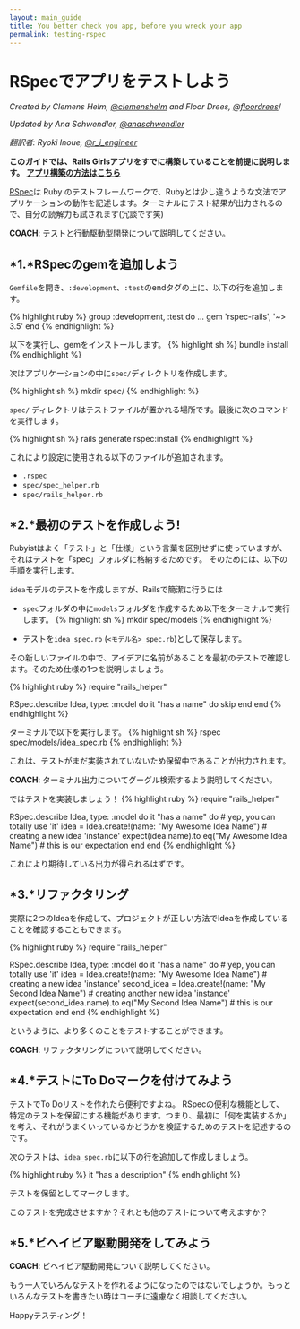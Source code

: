 ```yaml
---
layout: main_guide
title: You better check you app, before you wreck your app
permalink: testing-rspec
---
```


# RSpecでアプリをテストしよう

*Created by Clemens Helm, [@clemenshelm](https://twitter.com/clemenshelm) and Floor Drees, [@floordrees](https://twitter.com/floordrees)*/

*Updated by Ana Schwendler, [@anaschwendler](https://twitter.com/anaschwendler)*

*翻訳者: Ryoki Inoue, [@r_i_engineer](https://twitter.com/r_i_engineer)*

**このガイドでは、Rails Girlsアプリをすでに構築していることを前提に説明します。** [**アプリ構築の方法はこちら**](/app)

[RSpec](https://github.com/rspec/rspec-rails)は Ruby のテストフレームワークで、Rubyとは少し違うような文法でアプリケーションの動作を記述します。ターミナルにテスト結果が出力されるので、自分の読解力も試されます(冗談です笑)

__COACH__: テストと行動駆動型開発について説明してください。

## *1.*RSpecのgemを追加しよう

`Gemfile`を開き、`:development`、`:test`のendタグの上に、以下の行を追加します。

{% highlight ruby %}
group :development, :test do
  ...
  gem 'rspec-rails', '~> 3.5'
end
{% endhighlight %}

以下を実行し、gemをインストールします。
{% highlight sh %}
bundle install
{% endhighlight %}

次はアプリケーションの中に`spec/`ディレクトリを作成します。

{% highlight sh %}
mkdir spec/
{% endhighlight %}

`spec/` ディレクトリはテストファイルが置かれる場所です。最後に次のコマンドを実行します。

{% highlight sh %}
rails generate rspec:install
{% endhighlight %}


これにより設定に使用される以下のファイルが追加されます。

- `.rspec`
- `spec/spec_helper.rb`
- `spec/rails_helper.rb`

## *2.*最初のテストを作成しよう!

Rubyistはよく「テスト」と「仕様」という言葉を区別せずに使っていますが、それはテストを「spec」フォルダに格納するためです。
そのためには、以下の手順を実行します。

`idea`モデルのテストを作成しますが、Railsで簡潔に行うには

* `spec`フォルダの中に`models`フォルダを作成するため以下をターミナルで実行します。
{% highlight sh %}
mkdir spec/models
{% endhighlight %}

* テストを`idea_spec.rb` (`<モデル名>_spec.rb`)として保存します。

その新しいファイルの中で、アイデアに名前があることを最初のテストで確認します。そのため仕様の1つを説明しましょう。

{% highlight ruby %}
require "rails_helper"

RSpec.describe Idea, type: :model do
  it "has a name" do
    skip
  end
end
{% endhighlight %}

ターミナルで以下を実行します。
{% highlight sh %}
rspec spec/models/idea_spec.rb
{% endhighlight %}

これは、テストがまだ実装されていないため保留中であることが出力されます。

__COACH__: ターミナル出力についてグーグル検索するよう説明してください。

ではテストを実装しましょう！
{% highlight ruby %}
require "rails_helper"

RSpec.describe Idea, type: :model do
  it "has a name" do # yep, you can totally use 'it'
    idea = Idea.create!(name: "My Awesome Idea Name") # creating a new idea 'instance'
    expect(idea.name).to eq("My Awesome Idea Name") # this is our expectation
  end
end
{% endhighlight %}

これにより期待している出力が得られるはずです。

## *3.*リファクタリング

実際に2つのIdeaを作成して、プロジェクトが正しい方法でIdeaを作成していることを確認することもできます。



{% highlight ruby %}
require "rails_helper"

RSpec.describe Idea, type: :model do
  it "has a name" do # yep, you can totally use 'it'
    idea = Idea.create!(name: "My Awesome Idea Name") # creating a new idea 'instance'
    second_idea = Idea.create!(name: "My Second Idea Name") # creating another new idea 'instance'
    expect(second_idea.name).to eq("My Second Idea Name") # this is our expectation
  end
end
{% endhighlight %}

というように、より多くのことをテストすることができます。

__COACH__: リファクタリングについて説明してください。

## *4.*テストにTo Doマークを付けてみよう

テストでTo Doリストを作れたら便利ですよね。
RSpecの便利な機能として、特定のテストを保留にする機能があります。つまり、最初に「何を実装するか」を考え、それがうまくいっているかどうかを検証するためのテストを記述するのです。

次のテストは、`idea_spec.rb`に以下の行を追加して作成しましょう。

{% highlight ruby %}
it "has a description"
{% endhighlight %}

テストを保留としてマークします。

このテストを完成させますか？それとも他のテストについて考えますか？

## *5.*ビヘイビア駆動開発をしてみよう
__COACH__: ビヘイビア駆動開発について説明してください。

もう一人でいろんなテストを作れるようになったのではないでしょうか。もっといろんなテストを書きたい時はコーチに遠慮なく相談してください。

Happyテスティング！
